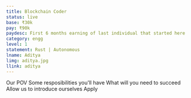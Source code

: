 ```yaml
---
title: Blockchain Coder
status: live
base: ₹30k 
pay: ₹90k
paydesc: First 6 months earning of last individual that started here
category: engg
level: 1
statement: Rust | Autonomous
lname: Aditya
limg: aditya.jpg
llink: aditya
---
```



Our POV
Some resposibilities you'll have
What will you need to succeed
Allow us to introduce ourselves
Apply